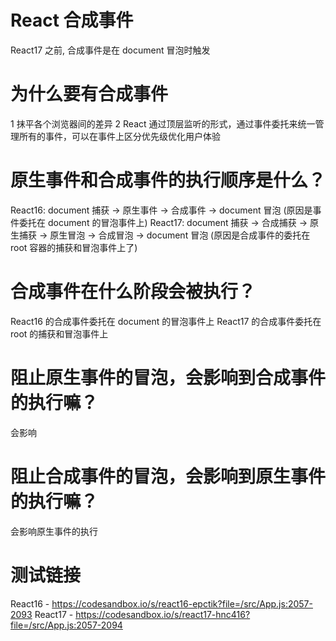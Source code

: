 # React 合成事件
React17 之前, 合成事件是在 document 冒泡时触发

# 为什么要有合成事件
1 抹平各个浏览器间的差异
2 React 通过顶层监听的形式，通过事件委托来统一管理所有的事件，可以在事件上区分优先级优化用户体验


# 原生事件和合成事件的执行顺序是什么？
React16: document 捕获 -> 原生事件 -> 合成事件 -> document 冒泡 (原因是事件委托在 document 的冒泡事件上)
React17: document 捕获 -> 合成捕获 -> 原生捕获 -> 原生冒泡 -> 合成冒泡 -> document 冒泡 (原因是合成事件的委托在 root 容器的捕获和冒泡事件上了)

# 合成事件在什么阶段会被执行？
React16 的合成事件委托在 document 的冒泡事件上
React17 的合成事件委托在 root 的捕获和冒泡事件上

# 阻止原生事件的冒泡，会影响到合成事件的执行嘛？
会影响

# 阻止合成事件的冒泡，会影响到原生事件的执行嘛？
会影响原生事件的执行

# 测试链接
React16 - https://codesandbox.io/s/react16-epctik?file=/src/App.js:2057-2093
React17 - https://codesandbox.io/s/react17-hnc416?file=/src/App.js:2057-2094

